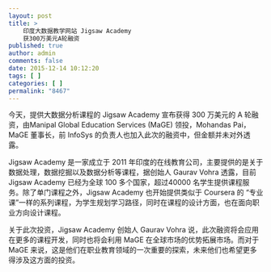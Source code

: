 ```yaml
---
layout: post
title: >
    印度大数据教学网站 Jigsaw Academy
    获300万美元A轮融资
published: true
author: admin
comments: false
date: 2015-12-14 10:12:20
tags: [ ]
categories: [ ]
permalink: "8467"
---
```



今天，提供大数据分析课程的 Jigsaw Academy 宣布获得 300 万美元的 A 轮融资，由Manipal Global Education Services (MaGE) 领投，Mohandas Pai，MaGE 董事长，前 InfoSys 的负责人也加入此次的融资中，但金额并未对外透露。

Jigsaw Academy 是一家成立于 2011 年印度的在线教育公司，主要提供的是关于数据处理，数据挖掘以及数据分析等课程，据创始人 Gaurav Vohra 透露，目前 Jigsaw Academy 已经为全球 100 多个国家，超过40000 名学生提供课程服务。除了单门课程之外，Jigsaw Academy 也开始提供类似于 Coursera 的 “专业课”一样的系列课程，为学生规划学习路径，同时在课程的设计方面，也在面向职业方向设计课程。

关于此次投资，Jigsaw Academy 创始人 Gaurav Vohra 说，此次融资将会应用在更多的课程开发，同时也将会利用 MaGE 在全球市场的优势拓展市场。而对于 MaGE 来说，这是他们在职业教育领域的一次重要的探索，未来他们也希望更多得涉及这方面的投资。